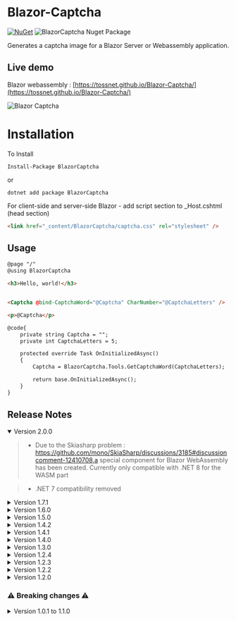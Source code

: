 ﻿# Blazor-Captcha
[![NuGet](https://img.shields.io/nuget/v/BlazorCaptcha.svg)](https://www.nuget.org/packages/BlazorCaptcha/)  ![BlazorCaptcha Nuget Package](https://img.shields.io/nuget/dt/BlazorCaptcha)

Generates a captcha image for a Blazor Server or Webassembly application.

## Live demo
 Blazor webassembly :  <a href="https://tossnet.github.io/Blazor-Captcha/" target="_blank">[https://tossnet.github.io/Blazor-Captcha/](https://tossnet.github.io/Blazor-Captcha/)</a> 
 
![Blazor Captcha](https://github.com/tossnet/Blazor-Captcha/blob/master/blazor-captcha.png)


# Installation

To Install

```
Install-Package BlazorCaptcha
```
or
```
dotnet add package BlazorCaptcha
```
For client-side and server-side Blazor - add script section to _Host.cshtml (head section)

```html
<link href="_content/BlazorCaptcha/captcha.css" rel="stylesheet" />
```

## Usage

```html
@page "/"
@using BlazorCaptcha

<h3>Hello, world!</h3>


<Captcha @bind-CaptchaWord="@Captcha" CharNumber="@CaptchaLetters" />

<p>@Captcha</p>

@code{
    private string Captcha = "";
    private int CaptchaLetters = 5;

    protected override Task OnInitializedAsync()
    {
        Captcha = BlazorCaptcha.Tools.GetCaptchaWord(CaptchaLetters);

        return base.OnInitializedAsync();
    }
}
```

## <a name="ReleaseNotes"></a>Release Notes

<details open="open"><summary>Version 2.0.0</summary>
    
>- Due to the Skiasharp problem : https://github.com/mono/SkiaSharp/discussions/3185#discussioncomment-12410708,a special component for Blazor WebAssembly has been created. Currently only compatible with .NET 8 for the WASM part

>- .NET 7 compatibility removed
</details>

<details><summary>Version 1.7.1</summary>
    
>- https://github.com/tossnet/Blazor-Captcha/issues/20#issuecomment-2549029344
</details>


<details><summary>Version 1.6.0</summary>
    
>- issue #12
</details>

<details><summary>Version 1.5.0</summary>
    
>- Add DotNet 8.0 framework target
</details>

<details ><summary>Version 1.4.2</summary>
    
>- Update nuget packages
</details>

<details><summary>Version 1.4.1</summary>
    
>- To avoid any confusion, remove 'x', 'V', 'v' chars
</details>

<details><summary>Version 1.4.0</summary>
    
>- issue #10 Characters did not always fit inside the div
>- remove 'X' and '+' chars
</details>

<details><summary>Version 1.3.0</summary>
    
>- migrate to .NET 7
</details>

<details><summary>Version 1.2.4</summary>
    
>- minor improvement
</details>


<details><summary>Version 1.2.3</summary>
    
>- Add type="button"
</details>


<details><summary>Version 1.2.2</summary>
    
>- add nuget package SkiaSharp.NativeAssets.Linux
</details>

<details><summary>Version 1.2.0</summary>
    
>- NET6, removal of the bootstrap class
</details>

### ⚠️ Breaking changes ⚠️

<details><summary>Version  1.0.1 to 1.1.0</summary>
    
>- Change the parameter "CaptchaWord" => "@bind-CaptchaWord"
>- Add the parameter with the length of the word ex : "CharNumber="@CaptchaLetters"
>- Remove the "OnRefresh" parameter
</details>
